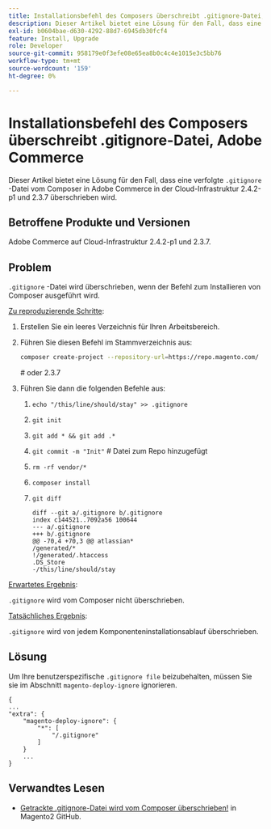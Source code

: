 ```yaml
---
title: Installationsbefehl des Composers überschreibt .gitignore-Datei, Adobe Commerce
description: Dieser Artikel bietet eine Lösung für den Fall, dass eine verfolgte ".gitignore"-Datei vom Composer in Adobe Commerce in der Cloud-Infrastruktur 2.4.2-p1 und 2.3.7 überschrieben wird.
exl-id: b0604bae-d630-4292-88d7-6945db30fcf4
feature: Install, Upgrade
role: Developer
source-git-commit: 958179e0f3efe08e65ea8b0c4c4e1015e3c5bb76
workflow-type: tm+mt
source-wordcount: '159'
ht-degree: 0%

---
```


# Installationsbefehl des Composers überschreibt .gitignore-Datei, Adobe Commerce

Dieser Artikel bietet eine Lösung für den Fall, dass eine verfolgte `.gitignore` -Datei vom Composer in Adobe Commerce in der Cloud-Infrastruktur 2.4.2-p1 und 2.3.7 überschrieben wird.

## Betroffene Produkte und Versionen

Adobe Commerce auf Cloud-Infrastruktur 2.4.2-p1 und 2.3.7.

## Problem

`.gitignore` -Datei wird überschrieben, wenn der Befehl zum Installieren von Composer ausgeführt wird.

<u>Zu reproduzierende Schritte</u>:


1. Erstellen Sie ein leeres Verzeichnis für Ihren Arbeitsbereich.
1. Führen Sie diesen Befehl im Stammverzeichnis aus:

   ```bash
   composer create-project --repository-url=https://repo.magento.com/ magento/project-community-edition:2.4.2-p1.
   ```

   \# oder 2.3.7

1. Führen Sie dann die folgenden Befehle aus:
   1. `echo "/this/line/should/stay" >> .gitignore`
   1. `git init`
   1. `git add * && git add .*`
   1. `git commit -m "Init"` # Datei zum Repo hinzugefügt
   1. `rm -rf vendor/*`
   1. `composer install`
   1. `git diff`

      ```git
      diff --git a/.gitignore b/.gitignore
      index c144521..7092a56 100644
      --- a/.gitignore
      +++ b/.gitignore
      @@ -70,4 +70,3 @@ atlassian*
      /generated/*
      !/generated/.htaccess
      .DS_Store
      -/this/line/should/stay
      ```

<u>Erwartetes Ergebnis</u>:

`.gitignore` wird vom Composer nicht überschrieben.

<u>Tatsächliches Ergebnis</u>:

`.gitignore` wird von jedem Komponenteninstallationsablauf überschrieben.

## Lösung

Um Ihre benutzerspezifische `.gitignore file` beizubehalten, müssen Sie sie im Abschnitt `magento-deploy-ignore` ignorieren.

```git
{
...
"extra": {
    "magento-deploy-ignore": {
        "*": [
            "/.gitignore"
        ]
    }
    ...
}
```


## Verwandtes Lesen

* [Getrackte .gitignore-Datei wird vom Composer überschrieben!](https://github.com/magento/magento2/issues/32888) in Magento2 GitHub.
